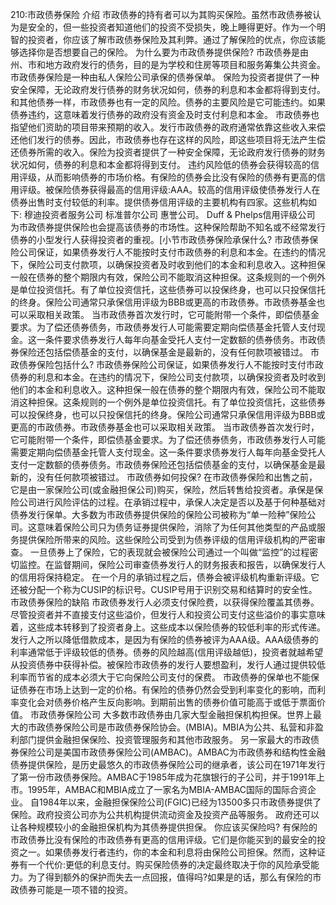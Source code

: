 210:市政债券保险
介绍
市政债券的持有者可以为其购买保险。虽然市政债券被认为是安全的，但一些投资者知道他们的投资不受损失，晚上睡得更好。作为一个明智的投资者，你应该了解市政债券保险及其利弊。通过了解保险的优点，你应该能够选择你是否想要自己的保险。
为什么要为市政债券提供保险?
市政债券是由州、市和地方政府发行的债务，目的是为学校和住房等项目和服务筹集公共资金。市政债券保险是一种由私人保险公司承保的债券保单。
保险为投资者提供了一种安全保障，无论政府发行债券的财务状况如何，债券的利息和本金都将得到支付。
和其他债券一样，市政债券也有一定的风险。债券的主要风险是它可能违约。如果债券违约，这意味着发行债券的政府没有资金及时支付利息和本金。
市政债券也指望他们资助的项目带来预期的收入。发行市政债券的政府通常依靠这些收入来偿还他们发行的债券。因此，市政债券也存在这样的风险，即这些项目将无法产生偿还债券所需的收入。保险为投资者提供了一种安全保障，无论政府发行债券的财务状况如何，债券的利息和本金都将得到支付。
违约风险低的债券会获得较高的信用评级，从而影响债券的市场价格。有保险的债券会比没有保险的债券有更高的信用评级。被保险债券获得最高的信用评级:AAA。较高的信用评级使债券发行人在债券出售时支付较低的利率。提供债券信用评级的主要机构有四家。这些机构如下:
穆迪投资者服务公司
标准普尔公司
惠誉公司。
Duff & Phelps信用评级公司
为市政债券提供保险也会提高该债券的市场性。这种保险帮助不知名或不经常发行债券的小型发行人获得投资者的重视。[小节市政债券保险承保什么?
市政债券保险公司保证，如果债券发行人不能按时支付市政债券的利息和本金。在违约的情况下，保险公司支付款项，以确保投资者及时收到他们的本金和利息收入。这种担保一般在债券的整个期限内有效，保险公司不能取消这种担保。这条规则的一个例外是单位投资信托。有了单位投资信托，这些债券可以投保终身，也可以只投保信托的终身。保险公司通常只承保信用评级为BBB或更高的市政债券。市政债券基金也可以采取相关政策。
当市政债券首次发行时，它可能附带一个条件，即偿债基金要求。为了偿还债券债务，市政债券发行人可能需要定期向偿债基金托管人支付现金。这一条件要求债券发行人每年向基金受托人支付一定数额的债券债务。市政债券保险还包括偿债基金的支付，以确保基金是最新的，没有任何款项被错过。
市政债券保险包括什么?
市政债券保险公司保证，如果债券发行人不能按时支付市政债券的利息和本金。在违约的情况下，保险公司支付款项，以确保投资者及时收到他们的本金和利息收入。这种担保一般在债券的整个期限内有效，保险公司不能取消这种担保。这条规则的一个例外是单位投资信托。有了单位投资信托，这些债券可以投保终身，也可以只投保信托的终身。保险公司通常只承保信用评级为BBB或更高的市政债券。市政债券基金也可以采取相关政策。
当市政债券首次发行时，它可能附带一个条件，即偿债基金要求。为了偿还债券债务，市政债券发行人可能需要定期向偿债基金托管人支付现金。这一条件要求债券发行人每年向基金受托人支付一定数额的债券债务。市政债券保险还包括偿债基金的支付，以确保基金是最新的，没有任何款项被错过。
市政债券如何投保?
在市政债券保险和出售之前，它是由一家保险公司(或金融担保公司)购买，保险，然后转售给投资者。承保是保险公司进行风险评估的过程。在承销过程中，承保人决定是否以及基于何种基础对债券发行保单。大多数为市政债券提供保险的保险公司被称为“单一险种”保险公司。这意味着保险公司只为债务证券提供保险，消除了为任何其他类型的产品或服务提供保险所带来的风险。这些保险公司受到为债券评级的信用评级机构的严密审查。
一旦债券上了保险，它的表现就会被保险公司通过一个叫做“监控”的过程密切监控。在监督期间，保险公司审查债券发行人的财务报表和报告，以确保发行人的信用将保持稳定。
在一个月的承销过程之后，债券会被评级机构重新评级。它还被分配一个称为CUSIP的标识号。CUSIP号用于识别交易和结算时的安全性。
市政债券保险的缺陷
市政债券发行人必须支付保险费，以获得保险覆盖其债券。尽管投资者并不直接支付这些溢价，但发行人和投资公司支付这些溢价的事实意味着，这些成本转移到了投资者身上。这些成本以保险债券的较低利率的形式传递。发行人之所以降低借款成本，是因为有保险的债券被评为AAA级。AAA级债券的利率通常低于评级较低的债券。债券的风险越高(信用评级越低)，投资者就越希望从投资债券中获得补偿。被保险市政债券的发行人要想盈利，发行人通过提供较低利率而节省的成本必须大于它向保险公司支付的保费。
市政债券的保单也不能保证债券在市场上达到一定的价格。有保险的债券仍然会受到利率变化的影响，而利率变化会对债券价格产生反向影响。到期前出售的债券价值可能高于或低于票面价值。
市政债券保险公司
大多数市政债券由几家大型金融担保机构担保。世界上最大的市政债券保险公司是市政债券保险协会。(MBIA)。MBIA为公共、私营和非盈利部门提供金融担保保险、投资管理服务和其他市政服务。
另一家最大的市政债券保险公司是美国市政债券保险公司(AMBAC)。AMBAC为市政债券和结构性金融债券提供保险，是历史最悠久的市政债券保险公司的继承者，该公司在1971年发行了第一份市政债券保险。AMBAC于1985年成为花旗银行的子公司，并于1991年上市。1995年，AMBAC和MBIA成立了一家名为MBIA-AMBAC国际的国际合资企业。
自1984年以来，金融担保保险公司(FGIC)已经为13500多只市政债券提供了保险。政府投资公司亦为公共机构提供流动资金及投资产品等服务。
政府还可以让各种规模较小的金融担保机构为其债券提供担保。
你应该买保险吗?
有保险的市政债券比没有保险的市政债券有更高的信用评级。它们是你能买到的最安全的投资之一。如果债券发行者违约，你的本金和利息将由保险公司担保。然而，这种证券有一个代价:更低的利息支付。购买保险债券的决定最终取决于你的风险承受能力。为了得到额外的保护而失去一点回报，值得吗?如果是的话，那么有保险的市政债券可能是一项不错的投资。
